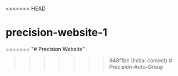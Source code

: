 <<<<<<< HEAD
# precision-website-1
=======
"# Precision Website" 
>>>>>>> 948f1be (Initial commit)
#   P r e c i s i o n - A u t o - G r o u p  
 